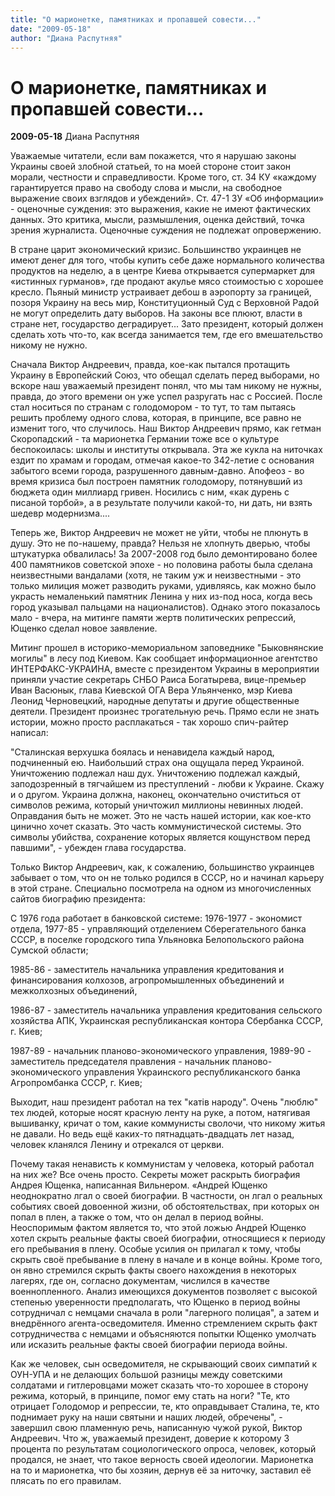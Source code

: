 ```yaml
---
title: "О марионетке, памятниках и пропавшей совести..."
date: "2009-05-18"
author: "Диана Распутняя"
---
```


# О марионетке, памятниках и пропавшей совести...

**2009-05-18** Диана Распутняя

Уважаемые читатели, если вам покажется, что я нарушаю законы Украины своей злобной статьей, то на моей стороне стоит закон морали, честности и справедливости. Кроме того, ст. 34 КУ «каждому гарантируется право на свободу слова и мысли, на свободное выражение своих взглядов и убеждений». Ст. 47-1 ЗУ «Об информации» - оценочные суждения: это выражения, какие не имеют фактических данных. Это критика, мысли, размышления, оценка действий, точка зрения журналиста. Оценочные суждения не подлежат опровержению. 

В стране царит экономический кризис. Большинство украинцев не имеют денег для того, чтобы купить себе даже нормального количества продуктов на неделю, а в центре Киева открывается супермаркет для «истинных гурманов», где продают акулье мясо стоимостью с хорошее кресло. Пьяный министр устраивает дебош в аэропорту за границей, позоря Украину на весь мир, Конституционный Суд с Верховной Радой не могут определить дату выборов. На законы все плюют, власти в стране нет, государство деградирует... Зато президент, который должен сделать хоть что-то, как всегда занимается тем, где его вмешательство никому не нужно.

Сначала Виктор Андреевич, правда, кое-как пытался протащить Украину в Европейский Союз, что обещал сделать перед выборами, но вскоре наш уважаемый президент понял, что мы там никому не нужны, правда, до этого времени он уже успел разругать нас с Россией. После стал носиться по странам с голодомором - то тут, то там пытаясь решить проблему одного слова, которая, в принципе, все равно не изменит того, что случилось. Наш Виктор Андреевич прямо, как гетман Скоропадский - та марионетка Германии тоже все о культуре беспокоилась: школы и институты открывала. Эта же кукла на ниточках ездит по храмам и городам, отмечая какое-то 342-летие с основания забытого всеми города, разрушенного давным-давно. Апофеоз - во время кризиса был построен памятник голодомору, потянувший из бюджета один миллиард гривен. Носились с ним, «как дурень с писаной торбой», а в результате получили какой-то, ни дать, ни взять шедевр модернизма....

Теперь же, Виктор Андреевич не может не уйти, чтобы не плюнуть в душу. Это не по-нашему, правда? Нельзя не хлопнуть дверью, чтобы штукатурка обвалилась! За 2007-2008 год было демонтировано более 400 памятников советской эпохе - но половина работы была сделана неизвестными вандалами (хотя, не таким уж и неизвестными - это только милиция может разводить руками, удивляясь, как можно было украсть немаленький памятник Ленина у них из-под носа, когда весь город указывал пальцами на националистов). Однако этого показалось мало - вчера, на митинге памяти жертв политических репрессий, Ющенко сделал новое заявление.

Митинг прошел в историко-мемориальном заповеднике "Быковнянские могилы" в лесу под Киевом. Как сообщает информационное агентство ИНТЕРФАКС-УКРАИНА, вместе с президентом Украины в мероприятии приняли участие секретарь СНБО Раиса Богатырева, вице-премьер Иван Васюнык, глава Киевской ОГА Вера Ульянченко, мэр Киева Леонид Черновецкий, народные депутаты и другие общественные деятели. Президент произнес трогательную речь. Прямо если не знать истории, можно просто расплакаться - так хорошо спич-райтер написал:

"Сталинская верхушка боялась и ненавидела каждый народ, подчиненный ею. Наибольший страх она ощущала перед Украиной. Уничтожению подлежал наш дух. Уничтожению подлежал каждый, заподозренный в тягчайшем из преступлений - любви к Украине. Скажу и о другом. Украина должна, наконец, окончательно очиститься от символов режима, который уничтожил миллионы невинных людей. Оправдания быть не может. Это не часть нашей истории, как кое-кто цинично хочет сказать. Это часть коммунистической системы. Это символы убийства, сохранение которых является кощунством перед павшими", - убежден глава государства.

Только Виктор Андреевич, как, к сожалению, большинство украинцев забывает о том, что он не только родился в СССР, но и начинал карьеру в этой стране. Специально посмотрела на одном из многочисленных сайтов биографию президента:

С 1976 года работает в банковской системе: 1976-1977 - экономист отдела, 1977-85 - управляющий отделением Сберегательного банка СССР, в поселке городского типа Ульяновка Белопольского района Сумской области;

 1985-86 - заместитель начальника управления кредитования и финансирования колхозов, агропромышленных объединений и межколхозных объединений,

 1986-87 - заместитель начальника управления кредитования сельского хозяйства АПК, Украинская республиканская контора Сбербанка СССР, г. Киев;

 1987-89 - начальник планово-экономического управления, 1989-90 - заместитель председателя правления - начальник планово-экономического управления Украинского республиканского банка Агропромбанка СССР, г. Киев;

Выходит, наш президент работал на тех "катiв народу". Очень "люблю" тех людей, которые носят красную ленту на руке, а потом, натягивая вышиванку, кричат о том, какие коммунисты сволочи, что никому житья не давали. Но ведь ещё каких-то пятнадцать-двадцать лет назад, человек кланялся Ленину и отрекался от церкви.

Почему такая ненависть к коммунистам у человека, который работал на них же? Все очень просто. Секреты может раскрыть биография Андрея Ющенка, написанная Вильнером. «Андрей Ющенко неоднократно лгал о своей биографии. В частности, он лгал о реальных событиях своей довоенной жизни, об обстоятельствах, при которых он попал в плен, а также о том, что он делал в период войны. Неоспоримым фактом является то, что этой ложью Андрей Ющенко хотел скрыть реальные факты своей биографии, относящиеся к периоду его пребывания в плену. Особые усилия он прилагал к тому, чтобы скрыть своё пребывание в плену в начале и в конце войны. Кроме того, он явно стремился скрыть факты своего нахождения в некоторых лагерях, где он, согласно документам, числился в качестве военнопленного. Анализ имеющихся документов позволяет с высокой степенью уверенности предполагать, что Ющенко в период войны сотрудничал с немцами сначала в роли "лагерного полицая", а затем и внедрённого агента-осведомителя. Именно стремлением скрыть факт сотрудничества с немцами и объясняются попытки Ющенко умолчать или исказить реальные факты своей биографии периода войны.

Как же человек, сын осведомителя, не скрывающий своих симпатий к ОУН-УПА и не делающих большой разницы между советскими солдатами и гитлеровцами может сказать что-то хорошее в сторону режима, который, в принципе, помог ему стать на ноги? "Те, кто отрицает Голодомор и репрессии, те, кто оправдывает Сталина, те, кто поднимает руку на наши святыни и наших людей, обречены", - завершил свою пламенную речь, написанную чужой рукой, Виктор Андреевич. Что ж, уважаемый президент, доверие к которому 3 процента по результатам социологического опроса, человек, который продался, не знает, что такое верность своей идеологии. Марионетка на то и марионетка, что бы хозяин, дернув её за ниточку, заставил её плясать по его правилам.